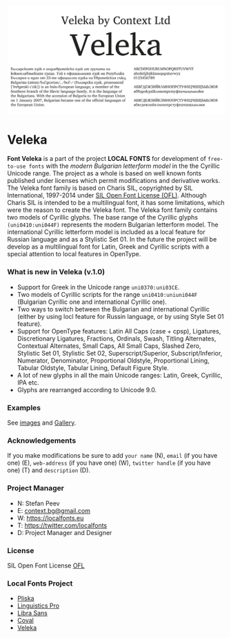 ![Sample Image](/images/Veleka_01.png)

# Veleka

**Font Veleka** is a part of the project **LOCAL FONTS** for development of <code>free-to-use fonts</code> with the *modern Bulgarian letterform model* in the the Cyrillic Unicode range. The project as a whole is based on well known fonts published under licenses which permit modifications and derivative works.
The Veleka font family is based on Charis SIL, copyrighted by SIL International, 1997-2014 under [SIL Open Font License (OFL)](http://scripts.sil.org/ofl). Although Charis SIL is intended to be a multilingual font, it has some limitations, which were the reason to create the Veleka font. The Veleka font family contains two models of Cyrillic glyphs. The base range of the Cyrillic glyphs <code>(uni0410:uni044F)</code> represents the modern Bulgarian letterform model. The international Cyrillic letterform model is included as a local feature for Russian language and as a Stylistic Set 01. In the future the project will be develop as a multilingual font for Latin, Greek and Cyrillic scripts with a special attention to local features in OpenType.

### What is new in Veleka (v.1.0)
+ Support for Greek in the Unicode range <code>uni0370:uni03CE</code>.
+ Two models of Cyrillic scripts for the range <code>uni0410:uniuni044F</code> (Bulgarian Cyrillic one and international Cyrillic one).
+ Two ways to switch between the Bulgarian and international Cyrillic (either by using locl feature for Russin language, or by using Style Set 01 feature).
+ Support for OpenType features: Latin All Caps (case + cpsp), Ligatures, Discretionary Ligatures, Fractions, Ordinals, Swash, Titling Alternates, Contextual Alternates, Small Caps, All Small Caps, Slashed Zero, Stylistic Set 01, Stylistic Set 02, Superscript/Superior, Subscript/Inferior, Numerator, Denominator, Proportional Oldstyle, Proportional Lining, Tabular Oldstyle, Tabular Lining, Default Figure Style.
+ A lot of new glyphs in all the main Unicode ranges: Latin, Greek, Cyrillic, IPA etc.
+ Glyphs are rearranged according to Unicode 9.0.

### Examples

See [images](/images/) and [Gallery](/images/gallery.md).

### Acknowledgements

If you make modifications be sure to add <code>your name</code> (N), <code>email</code> (if you have one) (E), <code>web-address</code> (if you have one) (W), <code>twitter handle</code> (if you have one) (T) and <code>description</code> (D).

### Project Manager

+ N: Stefan Peev
+ E: context.bg@gmail.com
+ W: https://localfonts.eu
+ T: https://twitter.com/localfonts
+ D: Project Manager and Designer

### License

SIL Open Font License [OFL](documentation/OFL.txt)

### Local Fonts Project

+ [Pliska](https://github.com/StefanPeev/Pliska)
+ [Linguistics Pro](https://github.com/StefanPeev/Linguistics-Pro)
+ [Libra Sans](https://github.com/StefanPeev/Libra-Sans)
+ [Coval](https://github.com/StefanPeev/coval)
+ [Veleka](https://github.com/StefanPeev/Veleka)
